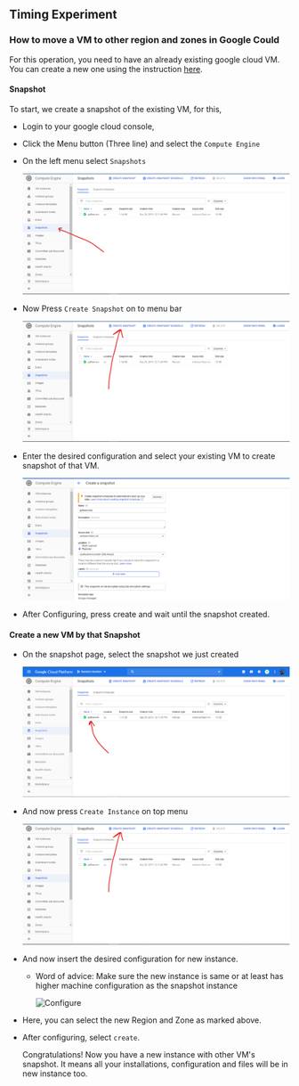 ## Timing Experiment 

### How to move a VM to other region and zones in Google Could 

For this operation, you need to have an already existing google cloud VM. You can create a new one using the instruction [here](https://github.com/ZachArani/RandomNumberGCP).

#### Snapshot

To start, we create a snapshot of the existing VM, for this,

* Login to your google cloud console,  

* Click the Menu button (Three line) and select the ```Compute Engine```

* On the left menu select ```Snapshots```

  ![Select Snapshots](images\GoToSnapShots.png)

* Now Press ```Create Snapshot``` on to menu bar

  ![Select Create Snapshot](images\SelectCreate.png)

* Enter the desired configuration and select your existing VM to create snapshot of that VM.

  ![Enter Configuration](images\DoSettings.png)  

* After Configuring, press create and wait until the snapshot created.

#### Create a new VM by that Snapshot

* On the snapshot page, select the snapshot we just created

  ![select snapshot](images\SelectTheSnapShot.png)

* And now press ``` Create Instance ``` on top menu

  ![Select Create Instance ](images\SelectCreate.png)

* And now insert the desired configuration for new instance. 

  * Word of advice: Make sure the new instance is same or at least has higher machine configuration as the snapshot instance 

     ![Configure](F:\projects\softwereEngin\exp\TimingExperiment\images\SettingTheVM.png)

* Here, you can select the new Region and Zone as marked above.

* After configuring, select ```create```.  

  Congratulations! Now you have a new instance with other VM's snapshot. It means all your installations, configuration and files will be in new instance too.